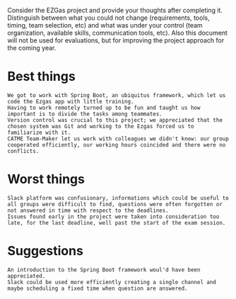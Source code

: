Consider the EZGas project and provide your thoughts after completing it. 
Distinguish between what you could not change (requirements, tools, timing, team selection, etc) 
and what was under your control (team organization, available skills, communication tools, etc).
Also this document will not be used for evaluations, but for improving the project approach for the coming year.


# Best things
    We got to work with Spring Boot, an ubiquitus framework, which let us code the Ezgas app with little training.
    Having to work remotely turned up to be fun and taught us how important is to divide the tasks among teammates.
    Version control was crucial to this project; we appreciated that the chosen system was Git and working to the Ezgas forced us to familiarize with it.
    CATME Team-Maker let us work with colleagues we didn't know: our group cooperated efficiently, our working hours coincided and there were no conflicts.
# Worst things
    Slack platform was confusionary, informations which could be useful to all groups were difficult to find, questions were often forgotten or not answered in time with respect to the deadlines.
    Issues found early in the project were taken into consideration too late, for the last deadline, well past the start of the exam session.
# Suggestions 
    An introduction to the Spring Boot framework woul'd have been appreciated.
    Slack could be used more efficiently creating a single channel and maybe scheduling a fixed time when question are answered.
    